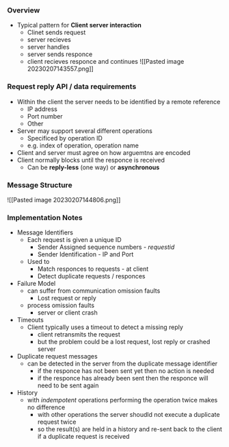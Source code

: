 
### Overview
- Typical pattern for **Client server interaction**
	- Clinet sends request
	- server recieves
	- server handles
	- server sends responce
	- client recieves responce and continues 
![[Pasted image 20230207143557.png]]


### Request reply API / data requirements 
- Within the client the server needs to be identified by a remote reference
	- IP address
	- Port number
	- Other 
- Server may support several different operations
	- Specificed by operation ID
	- e.g. index of operation, operation name 
- Client and server must agree on how arguemtns are encoded 
- Client normally blocks until the responce is received 
	- Can be **reply-less** (one way) or **asynchronous** 

### Message Structure 

![[Pasted image 20230207144806.png]]

### Implementation Notes

- Message Identifiers 
	- Each request is given a unique ID 
		- Sender Assigned sequence numbers - *requestid*
		- Sender Identification - IP and Port 
	- Used to
		- Match responces to requests - at client
		- Detect duplicate requests / responces 
- Failure Model
	- can suffer from communication omission faults
		- Lost request or reply
	- process omission faults
		- server or client crash
- Timeouts
	- Client typically uses a timeout to detect a missing reply
		- client retransmits the request
		- but the problem could be a lost request, lost reply or crashed server
- Duplicate request messages 
	- can be detected in the server from the duplicate message identifier
		- if the responce has not been sent yet then no action is needed
		- if the responce has already been sent then the responce will need to be sent again
- History
	- with *indempotent* operations performing the operation twice makes no difference 
		- with other operations the server shoudld not execute a duplicate request twice
		- so the result(s) are held in a history and re-sent back to the client if a duplicate request is received 

#